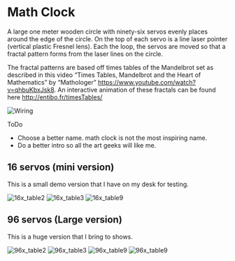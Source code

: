 # Math Clock

A large one meter wooden circle with ninety-six servos evenly places around the edge of the circle. On the top of each servo is a line laser pointer (vertical plastic Fresnel lens).  Each the loop, the servos are moved so that a fractal pattern forms from the laser lines on the circle. 

The fractal patterns are based off times tables of the Mandelbrot set as described in this video “Times Tables, Mandelbrot and the Heart of Mathematics” by “Mathologer” https://www.youtube.com/watch?v=qhbuKbxJsk8. An interactive animation of these fractals  can be found here http://entibo.fr/timesTables/

![Wiring](/documentation/16x_bb.png?raw=true "Wiring")

ToDo

- Choose a better name. math clock is not the most inspiring name.
- Do a better intro so all the art geeks will like me.

## 16 servos (mini version)
This is a small demo version that I have on my desk for testing. 

![16x_table2](/documentation/16x_table2.png?raw=true "16x_table2")
![16x_table3](/documentation/16x_table3.png?raw=true "16x_table3")
![16x_table9](/documentation/16x_table2.png?raw=true "16x_table9")

## 96 servos (Large version)
This is a huge version that I bring to shows.

![96x_table2](/documentation/96x_table2.png?raw=true "96x_table2")
![96x_table3](/documentation/96x_table3.png?raw=true "96x_table3")
![96x_table9](/documentation/96x_table9.png?raw=true "96x_table9")
![96x_table9](/documentation/96x_table20.png?raw=true "96x_table20")